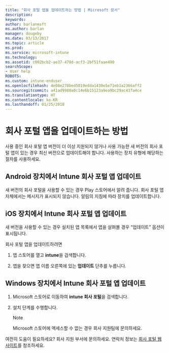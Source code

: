 ```yaml
---
title: "회사 포털 앱을 업데이트하는 방법 | Microsoft 문서"
description: 
keywords: 
author: barlanmsft
ms.author: barlan
manager: dougeby
ms.date: 03/13/2017
ms.topic: article
ms.prod: 
ms.service: microsoft-intune
ms.technology: 
ms.assetid: c002bcb2-ae37-478d-acf3-2bf51faae490
searchScope:
- User help
ROBOTS: 
ms.custom: intune-enduser
ms.openlocfilehash: 4e08e278bed5019edda1430e5e71eb1a2366aff2
ms.sourcegitcommit: a41ad9988a8c14e6b15123a9ea9bc29ac437a4ce
ms.translationtype: HT
ms.contentlocale: ko-KR
ms.lasthandoff: 01/25/2018
---
```

# <a name="how-to-update-the-company-portal-app"></a>회사 포털 앱을 업데이트하는 방법

사용 중인 회사 포털 앱 버전이 더 이상 지원되지 않거나 사용 가능한 새 버전의 회사 포털 앱이 있는 경우 최신 버전으로 업데이트해야 합니다. 사용하는 장치 유형에 해당하는 절차를 사용하세요.

## <a name="update-the-intune-company-portal-app-on-your-android-device"></a>Android 장치에서 Intune 회사 포털 앱 업데이트

새 버전의 회사 포털을 사용할 수 있는 경우 Play 스토어에서 알려 줍니다. 회사 포털 앱 자체에서는 메시지가 표시되지 않습니다. 알림의 지침에 따라 장치를 업데이트합니다.

## <a name="update-the-intune-company-portal-app-on-your-ios-device"></a>iOS 장치에서 Intune 회사 포털 앱 업데이트

새 버전을 사용할 수 있는 경우 설치된 앱 목록에서 앱을 살펴볼 경우 “업데이트” 옵션이 표시됩니다.  

회사 포털 앱을 업데이트하려면

1. 앱 스토어를 열고 **intune**을 검색합니다.

2. 앱을 찾으면 앱 이름 오른쪽에 있는 **업데이트** 단추를 누릅니다.

## <a name="update-the-intune-company-portal-app-on-your-windows-device"></a>Windows 장치에서 Intune 회사 포털 앱 업데이트

1.  Microsoft 스토어로 이동하여 **intune 회사 포털**을 검색합니다.

2.  설치 단계를 수행합니다.

    > [!NOTE]
    > Microsoft 스토어에 액세스할 수 없는 경우 회사 지원팀에 문의하세요.


여전히 도움이 필요하세요? 회사 지원 부서에 문의하세요. 연락처 정보는 [회사 포털 웹 사이트](https://portal.manage.microsoft.com#HelpDeskDialog)를 참조하세요.
